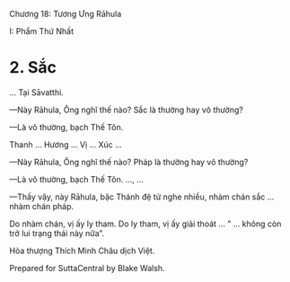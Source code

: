 

Chương 18: Tương Ưng Rāhula

I: Phẩm Thứ Nhất

# 2\. Sắc

… Tại Sāvatthi.

—Này Rāhula, Ông nghĩ thế nào? Sắc là thường hay vô thường?

—Là vô thường, bạch Thế Tôn.

Thanh … Hương … Vị … Xúc …

—Này Rāhula, Ông nghĩ thế nào? Pháp là thường hay vô thường?

—Là vô thường, bạch Thế Tôn. …, …

—Thấy vậy, này Rāhula, bậc Thánh đệ tử nghe nhiều, nhàm chán sắc … nhàm chán pháp.

Do nhàm chán, vị ấy ly tham. Do ly tham, vị ấy giải thoát … ” … không còn trở lui trạng thái này nữa”.

Hòa thượng Thích Minh Châu dịch Việt.

Prepared for SuttaCentral by Blake Walsh.